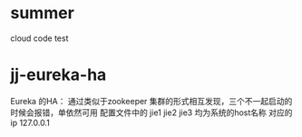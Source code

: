 # summer
cloud code test

# jj-eureka-ha
Eureka 的HA： 通过类似于zookeeper 集群的形式相互发现，三个不一起启动的时候会报错，单依然可用
  配置文件中的 jie1 jie2 jie3 均为系统的host名称 对应的ip 127.0.0.1
